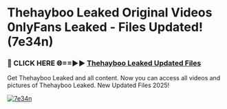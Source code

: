 # Thehayboo Leaked Original Videos 0nlyFans Leaked - Files Updated! (7e34n)

<h3>🔴 CLICK HERE 🌐==►► <a href="https://tinyurl.com/3hn5wdd3" rel="nofollow">Thehayboo Leaked Updated Files</a></h3>

Get Thehayboo Leaked and all content. Now you can access all videos and pictures of Thehayboo Leaked. New Updated Files 2025!

[![7e34n](https://i.imgur.com/4HnBqBT.gif)](https://tinyurl.com/3hn5wdd3)
